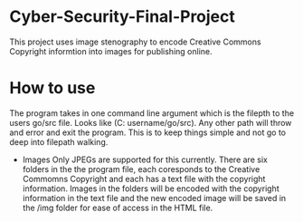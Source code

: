 # Cyber-Security-Final-Project 

This project uses image stenography to encode Creative Commons Copyright informtion into images for publishing online. 

# How to use
The program takes in one command line argument which is the filepth to the users go/src file.
Looks like (C: username/go/src). Any other path will throw and error and exit the program. This is to keep things simple and not go to deep into filepath walking. 

- Images 
  Only JPEGs are supported for this currently. There are six folders in the the program file, each coresponds to the Creative Commomns Copyright and each has a text file with the copyright information.
  Images in the folders will be encoded with the copyright information in the text file and the new encoded image will be saved in the /img folder for ease of access in the HTML file. 
  
 
